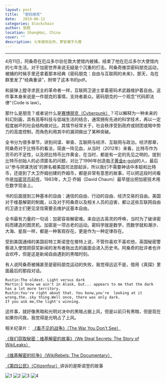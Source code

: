```yaml
---
layout: post
title:  "密码朋克"
date:   2019-06-12
categories: blockchain
author: 张翔
location: ShangHai, China
cover: ""
description: 火车驶向云外，梦安魂于九霄
---
```

---

4月11日，阿桑奇在厄瓜多尔驻伦敦大使馆内被捕，结束了他在厄瓜多尔大使馆内的七年生活。对于加密世界来说无疑是个沉重的打击。阿桑奇推崇密码朋克运动，被捕的时候手里还拿着那本经典《密码朋克：自由与互联网的未来》，那天，岛在群里发了“经典重读”，附带了这本书的pdf。

和装弹上膛寻求民主的革命者一样，互联网卫道士拿着密码术武器维护着自由。这件事本身来说是一件朋克的事情，支持者甚众。密码朋克的一个观念”代码即法律“（Code is law）。

那什么是朋克？或者说什么是[赛博朋克（Cyberpunk）](https://zh.wikipedia.org/wiki/赛博朋克)？可以解释为一种未来的科幻刻画，具有高等科技与低端生活的结合，通常拥有先进的科学技术，再以一定程度崩坏的社会结构做对比。其情节经常关于，社会秩序受到政府或财团或暗中势力的高度控制，而角色利用其中的漏洞做出了某种突破。

全书分为很多章节，讲到间谍、审查、互联网与经济、互联网与政治。经济那章，阿桑奇对于比特币的看法，简直一阵见血，从当时（2012年）来看，比特币作为货币的不足性，以及把比特币比作黄金，在当时，都是有一定的先见之明的。提到比特币创始人的必须匿名的问题，对比了1996年创造[电子黄金e-gold](https://en.wikipedia.org/wiki/E-gold)的人，最后以“参与阴谋洗钱”的罪名被美国司法部起诉，所以我们不需要神话中本聪和比特币，还提到了大卫乔姆创建的乔姆币，都是非常有意思的故事，可以把这段时间看作是[加密货币前传](http://c.biancheng.net/view/1888.html)，1983年，大卫·乔姆（David Chaum）最早提出把加密技术用在数字现金上。

书的后面提到三种基本的自由：通信的自由、行动的自由、经济交易的自由。美国对于维基解密的制裁，以及对于阿桑奇以及相关人员的迫害，都让这些互联网自由的卫道士们更见坚信需要去维护这基本自由。

全书最有力量的一句话：加密容易解密难。来自远古英灵的呼唤，当时为了破译密码而建造的图灵机，加密是一项古老的运动。密码学就是数学，而数学就和潮汐、大海、星辰一样，都是一种客观存在。更是作为一种定律存在。


受到美国通缉的美国前特工斯诺登在推特上说，不管你喜欢不喜欢他，英国秘密警察进入使馆把获奖新闻的发布者拖出去的画面会进入历史书。阿桑奇的批评者也许会欢呼，但是这是新闻自由遇到的黑暗时刻。

有人说阿桑奇被捕甚至是密码朋克运动的失败，我觉得远远不是，借用《真探》里面最后的那段对话。
```
Rustin:The oldest. Light versus dark
Martin:I know we ain't in Alask, but... appears to me that the dark has a lot more territory.
Rustin:You're right about that. You konw,you're  looking at it wrong,the..sky thing.Well once, there was only dark.
If you ask me,the light's winning.
```
这件事，就好像黑暗和光明对决中的黑暗占据上风，但是以前只有黑暗，但是现在如果你问我，我觉得是光明占了上风。


相关纪录片：
[《看不见的战争》（The War You Don't See）](https://movie.douban.com/subject/5423362/)

[《我们窃取秘密：维基解密的故事》（We Steal Secrets: The Story of WikiLeaks）](https://movie.douban.com/subject/20451129/)

[《维基解密的抗争》（WikiRebels: The Documentary）](https://movie.douban.com/subject/5423352/)

[《第四公民》（Citizenfour）](https://movie.douban.com/subject/26059437/)讲诉的是斯诺登的故事


![1](http://myblog-images1.oss-cn-beijing.aliyuncs.com/zt/1.jpg)
![2](http://myblog-images1.oss-cn-beijing.aliyuncs.com/zt/2.jpg)
![3](http://myblog-images1.oss-cn-beijing.aliyuncs.com/zt/3.jpg)
![4](http://myblog-images1.oss-cn-beijing.aliyuncs.com/zt/4.jpg)